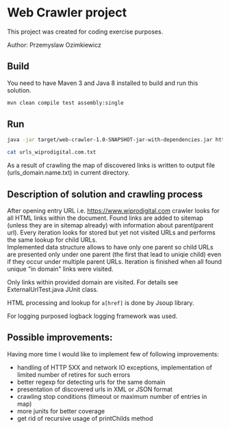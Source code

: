 # Web Crawler project

This project was created for coding exercise purposes.  

Author: Przemyslaw Ozimkiewicz

## Build
You need to have Maven 3 and Java 8 installed to build and run this solution.
 
```bash
mvn clean compile test assembly:single
```


## Run
```bash
java -jar target/web-crawler-1.0-SNAPSHOT-jar-with-dependencies.jar https://wiprodigital.com

cat urls_wiprodigital.com.txt
```

As a result of crawling the map of discovered links is written to output file (urls_domain.name.txt) in current directory.

## Description of solution and crawling process

After opening entry URL i.e. https://www.wiprodigital.com crawler looks for all HTML links within the document. 
Found links  are added to sitemap (unless they are in sitemap already) with information about parent(parent url).
Every iteration looks for stored but yet not visited URLs and performs the same lookup for child URLs.   
Implemented data structure allows to have only one parent so child URLs are presented only under one parent (the first that lead to uniqie child) 
even if they occur under multiple parent URLs. Iteration is finished when all found unique "in domain" links were visited.
   
Only links within provided domain are visited. For details see ExternalUrlTest.java JUnit class.


HTML processing and lookup for ```a[href]``` is done by Jsoup library. 

For logging purposed logback logging framework was used.  


## Possible improvements:

Having more time I would like to implement few of following improvements:

 - handling of HTTP 5XX and network IO exceptions, implementation of limited number of retires for such errors
 - better regexp for detecting urls for the same domain
 - presentation of discovered urls in XML or JSON format
 - crawling stop conditions (timeout or maximum number of entries in map) 
 - more junits for better coverage
 - get rid of recursive usage of printChilds method